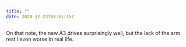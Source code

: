 ```yaml
---
title: ""
date: 2020-12-23T08:51:15Z
---
```

On that note, the new A3 drives surprisingly well, but the lack of the arm rest I even worse in real life.